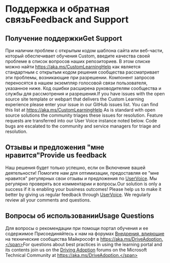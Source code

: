 # <a name="feedback-and-support"></a><span data-ttu-id="4c994-101">Поддержка и обратная связь</span><span class="sxs-lookup"><span data-stu-id="4c994-101">Feedback and Support</span></span>

## <a name="get-support"></a><span data-ttu-id="4c994-102">Получение поддержки</span><span class="sxs-lookup"><span data-stu-id="4c994-102">Get Support</span></span>

<span data-ttu-id="4c994-p101">При наличии проблем с открытым кодом шаблона сайта или веб-части, который обеспечивает обучения Custom, введите качества своей проблеме в список вопросов наших репозиториев.  В этом списке можно найти https://aka.ms/CustomLearningHelp как является стандартным с открытым кодом решения сообщества рассматривает эти проблемы, возникающие при разрешении.  Компонент запросов переносятся в нашем экземпляр голосовой связи пользователя, указанное ниже.  Код ошибки расширена руководителям сообщества и службы для рассмотрения и разрешения.</span><span class="sxs-lookup"><span data-stu-id="4c994-p101">If you have issues with the open source site template or webpart that delivers the Custom Learning experience please enter your issue in our GitHub issues list.  You can find this list at https://aka.ms/CustomLearningHelp  As is standard with open source solutions the community triages these issues for resolution.  Feature requests are transferred into our User Voice instance noted below.  Code bugs are escalated to the community and service managers for triage and resolution.</span></span>  

## <a name="provide-us-feedback"></a><span data-ttu-id="4c994-107">Отзывы и предложения "мне нравится"</span><span class="sxs-lookup"><span data-stu-id="4c994-107">Provide us feedback</span></span>

<span data-ttu-id="4c994-p102">Наш решения будет только успешно, если он Включение вашей деятельности!  Помогите нам для оптимизации, предоставляя ее "мне нравится" регулярных свои отзывы и предложения по [UserVoice](https://microsoftteams.uservoice.com/forums/913429-learning-solutions).  Мы регулярно проверять все комментарии и вопросы.</span><span class="sxs-lookup"><span data-stu-id="4c994-p102">Our solution is only a success if it is enabling your business outcomes!  Please help us to make it better by giving us regular feedback through  [UserVoice](https://microsoftteams.uservoice.com/forums/913429-learning-solutions).  We regularly review all your comments and questions.</span></span>

## <a name="usage-questions"></a><span data-ttu-id="4c994-111">Вопросы об использовании</span><span class="sxs-lookup"><span data-stu-id="4c994-111">Usage Questions</span></span>

<span data-ttu-id="4c994-112">Для вопросы о рекомендации при помощи портал обучения и ее содержимое Присоединяйтесь к нам на форумах [Внедрения, влияющие](https://aka.ms/DriveAdoption) на технические сообщества Майкрософт в https://aka.ms/DriveAdoption.</span><span class="sxs-lookup"><span data-stu-id="4c994-112">For questions about best practices in using the learning portal and its contents join us on the [Driving Adoption](https://aka.ms/DriveAdoption) forums on the Microsoft Technical Community at https://aka.ms/DriveAdoption.</span></span> 

